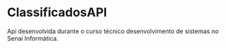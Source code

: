 # ClassificadosAPI
Api desenvolvida durante o curso técnico desenvolvimento de sistemas no Senai Informática. 
